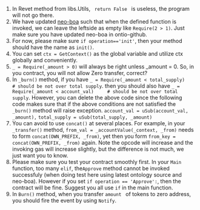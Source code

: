 1. In Revet method from libs.Utils, <code> return False </code> is useless, the program will not go there.
2. We have updated [neo-boa](https://github.com/ontio/neo-boa) such that when the defined function is invoked, we can leave the leftside as empty like <code>Require(2 > 1)</code>. Just make sure you have updated neo-boa in ontio-github.
3. For now, please make sure ```if operation=='init'```, then your method should have the name as ```init()```.
4. You can set ```ctx = GetContext()``` as the global variable and utilize ctx globally and conveniently.
5. ```_ = Require(_amount > 0)``` will always be right unless _amount = 0. So, in you contract, you will not allow Zero transfer, correct?
6. In ```_burn()``` method, if you have 
```_ = Require(_amount < total_supply)     # should be not over total supply```. 
then you should also have
```_ = Require(_amount < account_val)     # should be not over total supply```.
However, you can delete the above code since the following code makes sure that if the above conditions are not satisfied the ```_burn()``` method will raise exception.
```account_val = uSub(account_val, _amount),```
```total_supply = uSub(total_supply, _amount)```
7. You can avoid to use ```concat()``` at several places. For example, in your ```_transfer()``` method, ```from_val = _accountValue(_context, _from)``` needs to form ```concat(OWN_PREFIX, _from)```, yet then you form ```from_key = concat(OWN_PREFIX, _from)``` again. Note the opcode will increase and the invoking gas will increase slightly, but the difference is not much, we just want you to know.
8. Please make sure you test your contract smoothly first. In your ```Main``` function, too many ```elif```, the```Approve``` method cannot be invoked successfuly (when doing test here using latest ontology source and neo-boa). However if you set 
```if operation == 'Approve':```, then the contract will be fine. Suggest you all use ```if``` in the main function.
9. In ```Burn()``` method, when you transfer ```amount ``` of tokens to zero address, you should fire the event by using ```Notify```.




















<!-- 6. In ```_approve()``` method, ```approve_key = ALLOWANCE_PREFIX + _from + _to```, where ```_from``` is the owner, ```_to``` is the spender.
1. In ```_transferFrom()``` method, ```approve_key = ALLOWANCE_PREFIX + _from + _originator```, where ```_originator is the spender```, ```_from``` is the owner -->
